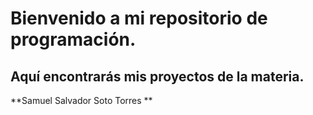 # Bienvenido a mi repositorio de programación.
 
## Aquí encontrarás mis proyectos de la materia.

**Samuel Salvador Soto Torres ** 
